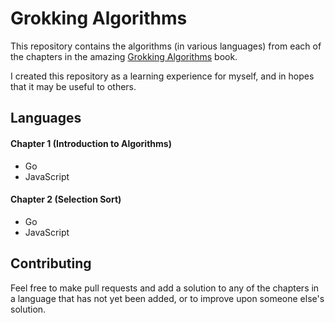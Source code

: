 # Grokking Algorithms

This repository contains the algorithms (in various languages) from each of the chapters in the amazing [Grokking Algorithms](https://www.manning.com/bhargava) book.

I created this repository as a learning experience for myself, and in hopes that it may be useful to others.

## Languages

#### Chapter 1 (Introduction to Algorithms)

- Go
- JavaScript

#### Chapter 2 (Selection Sort)

- Go
- JavaScript

## Contributing

Feel free to make pull requests and add a solution to any of the chapters in a language that has not yet been added, or to improve upon someone else's solution.